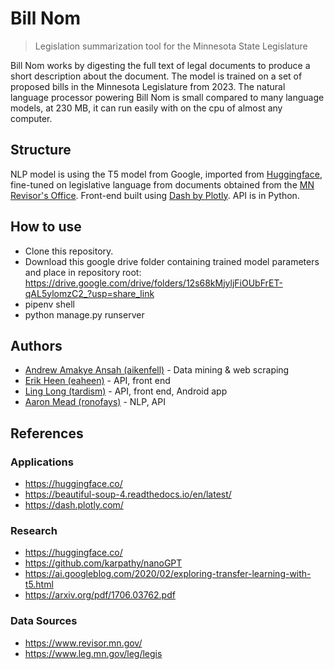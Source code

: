 # Bill Nom
> Legislation summarization tool for the Minnesota State Legislature

Bill Nom works by digesting the full text of legal documents to produce a short description about the document.
The model is trained on a set of proposed bills in the Minnesota Legislature from 2023. The natural language processor powering Bill Nom is small compared to many language models, at 230 MB, it can run easily with on the cpu of almost any computer.

## Structure
NLP model is using the T5 model from Google, imported from [Huggingface](https://huggingface.co/), fine-tuned on legislative language from documents obtained from the [MN Revisor's Office](https://www.revisor.mn.gov/). Front-end built using [Dash by Plotly](https://dash.plotly.com/). API is in Python.

## How to use
- Clone this repository.
- Download this google drive folder containing trained model parameters and place in repository root: https://drive.google.com/drive/folders/12s68kMjyljFiOUbFrET-qAL5ylomzC2_?usp=share_link
- pipenv shell
- python manage.py runserver

## Authors
- [Andrew Amakye Ansah (aikenfell)](https://github.com/aikenfell) - Data mining & web scraping
- [Erik Heen (eaheen)](https://heen.dev/) - API, front end
- [Ling Long (tardism)](https://github.com/tardism) - API, front end, Android app
- [Aaron Mead (ronofays)](https://github.com/ronofays) - NLP, API

## References

### Applications
- https://huggingface.co/
- https://beautiful-soup-4.readthedocs.io/en/latest/
- https://dash.plotly.com/

### Research
- https://huggingface.co/
- https://github.com/karpathy/nanoGPT
- https://ai.googleblog.com/2020/02/exploring-transfer-learning-with-t5.html
- https://arxiv.org/pdf/1706.03762.pdf

### Data Sources
- https://www.revisor.mn.gov/
- https://www.leg.mn.gov/leg/legis
